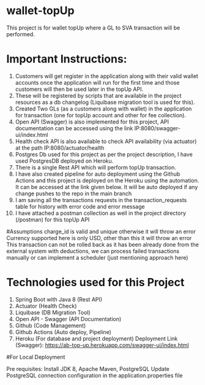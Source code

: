 # wallet-topUp

This project is for wallet topUp where a GL to SVA transaction will be performed.

# Important Instructions:
1. Customers will get register in the application along with their valid wallet accounts once the application will run for the first time and those customers will then be used later in the topUp API.
2. These will be registered by scripts that are available in the project resources as a db changelog (Liquibase migration tool is used for this).
3. Created Two GLs (as a customers along with wallet) in the application for transaction (one for topUp account and other for fee collection).
4. Open API (Swagger) is also implemented for this project, API documentation can be accessed using the link IP:8080/swagger-ui/index.html
5. Health check API is also available to check API availability (via actuator) at the path IP:8080/actuator/health
6. Postgres Db used for this project as per the project description, I have used PostgresDB deployed on Heroku.
7. There is a single Rest API which will perform topUp transaction.
8. I have also created pipeline for auto deployment using the Github Actions and this project is deployed on the Heroku using the automation. It can be accessed at the link given below. It will be auto deployed if any change pushes to the repo in the main branch
9. I am saving all the transactions requests in the transaction_requests table for history with error code and error message
10. I have attached a postman collection as well in the project directory (/postman) for this topUp API

#Assumptions
charge_id is valid and unique otherwise it will throw an error
Currency supported here is only USD, other than this it will throw an error
This transaction can not be rolled back as it has been already done from the external system with deductions, we can process failed transactions manually or can implement a scheduler (just mentioning approach here)

# Technologies used for this Project
1. Spring Boot with Java 8 (Rest API)
2. Actuator (Health Check)
3. Liquibase (DB Migration Tool)
4. Open API - Swagger (API Documentation)
5. Github (Code Management)
6. Github Actions (Auto deploy, Pipeline)
7. Heroku (For database and project deployment)
    Deployment Link (Swagger): https://ab-top-up.herokuapp.com/swagger-ui/index.html 

#For Local Deployment

Pre requisites: Install JDK 8, Apache Maven, PostgreSQL 
Update PostgreSQL connection configuration in the application.properties file